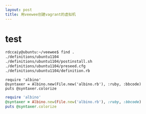 ```yaml
---
layout: post
title: 用veewee创建vagrant的虚拟机
---
```

# test #

``` bash
rdccaiy@ubuntu:~/veewee$ find .
./definitions/ubuntu1104
./definitions/ubuntu1104/postinstall.sh
./definitions/ubuntu1104/preseed.cfg
./definitions/ubuntu1104/definition.rb
```

~~~~~~~ {ruby}
require 'albino'
@syntaxer = Albino.new(File.new('albino.rb'), :ruby, :bbcode)
puts @syntaxer.colorize
~~~~~~~~~~~~~

``` ruby
require 'albino'
@syntaxer = Albino.new(File.new('albino.rb'), :ruby, :bbcode)
puts @syntaxer.colorize
```
